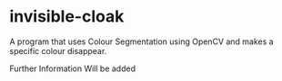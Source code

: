 # invisible-cloak
A program that uses Colour Segmentation using OpenCV and makes a specific colour disappear.

Further Information Will be added 
